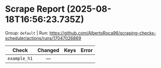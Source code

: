 # Scrape Report (2025-08-18T16:56:23.735Z)

Group: `default`  |  Run: https://github.com/AlbertoRoca96/scraping-checks-scheduler/actions/runs/17047026869

| Check | Changed | Keys | Error |
|---|:---:|:--|:--|
| `example_h1` | — |  |  |
